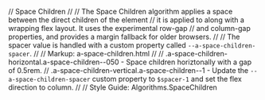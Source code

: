 // Space Children
//
// The Space Children algorithm applies a space between the direct children of the element
// it is applied to along with a wrapping flex layout. It uses the experimental row-gap
// and column-gap properties, and provides a margin fallback for older browsers.
//
// The spacer value is handled with a custom property called `--a-space-children-spacer`.
//
// Markup: a-space-children.html
//
// .a-space-children-horizontal.a-space-children--050 - Space children horiztonally with a gap of 0.5rem.
// .a-space-children-vertical.a-space-children--1 - Update the `--a-space-children-spacer` custom property to `$spacer-1` and set the flex direction to column.
//
// Style Guide: Algorithms.SpaceChildren
